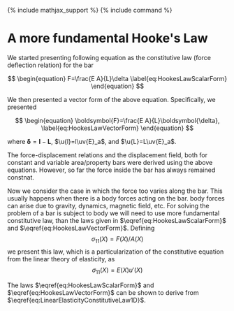 {% include mathjax_support %}
{% include command %}

# A more fundamental Hooke's Law

We started presenting following equation as the constitutive law (force deflection relation) for the bar

$$
\begin{equation}
F=\frac{E A}{L}\delta
\label{eq:HookesLawScalarForm}
\end{equation}
$$

We then presented a vector form of the above equation. Specifically, we presented

$$
\begin{equation}
\boldsymbol{F}=\frac{E A}{L}\boldsymbol{\delta},
\label{eq:HookesLawVectorForm}
\end{equation}
$$

where $\boldsymbol{\delta}=\boldsymbol{l}-\boldsymbol{L}$, $\u{l}=l\uv{E}_a$, and $\u{L}=L\uv{E}_a$.

The force-displacement relations and the displacement field, both for constant and variable area/property bars were derived using the above equations. However, so far the force inside the bar has always remained constnat. 
 
Now we consider the case in which the force too varies along the bar. This usually happens when there is a body forces acting on the bar. body forces can arise due to gravity, dynamics, magnetic field, etc. For solving the problem of  a bar is subject to  body we will need to use more fundamental constitutive law, than the laws given in $\eqref{eq:HookesLawScalarForm}$ and $\eqref{eq:HookesLawVectorForm}$. 
Defining
$$
\begin{equation}
\sigma_{11}(X)=F(X)/A(X)
\end{equation}
$$
we present this law, which is a particularization of the constitutive equation from the linear theory of elasticity, as 
$$
\begin{equation}
\sigma_{11}(X)=E(X) u'(X)
\label{eq:LinearElasticityConstitutiveLaw1D}
\end{equation}
$$

The laws $\eqref{eq:HookesLawScalarForm}$ and $\eqref{eq:HookesLawVectorForm}$ can be shown to derive from $\eqref{eq:LinearElasticityConstitutiveLaw1D}$.



